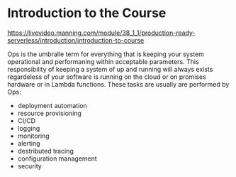 # Introduction to the Course

https://livevideo.manning.com/module/38_1_1/production-ready-serverless/introduction/introduction-to-course

Ops is the umbralle term for everything that is keeping your system operational and performaning within acceptable parameters. This responsibility of keeping a system of up and running will always exists regardeless of your software is running on the cloud or on promises hardware or in Lambda functions. These tasks are usually are performed by Ops:

* deployment automation
* resource provisioning
* CI/CD
* logging
* monitoring
* alerting
* destributed tracing
* configuration management
* security


